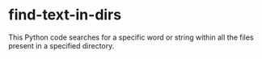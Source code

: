 # find-text-in-dirs
This Python code searches for a specific word or string within all the files present in a specified directory.
